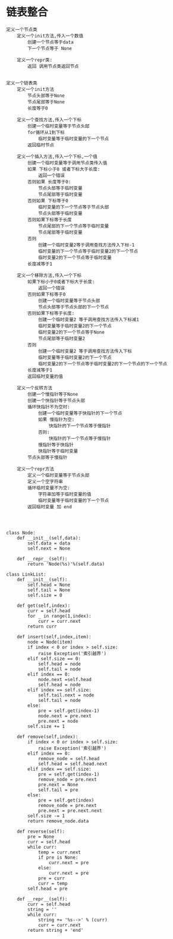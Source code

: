 # **链表整合**
    定义一个节点类
        定义一个init方法,传入一个数值
            创建一个节点等于data
            下一个节点等于 None
        
        定义一个repr类:
            返回 调用节点类返回节点
            
            
    定义一个链表类
        定义一个init方法
            节点头部等于None
            节点尾部等于None
            长度等于0
        
        定义一个查找方法,传入一个下标
            创建一个临时变量等于节点头部
            for循环从1到下标
                临时变量等于临时变量的下一个节点
            返回临时节点
            
        定义一个插入方法,传入一个下标,一个值
            创建一个临时变量等于调用节点类传入值
            如果 下标小于0 或者下标大于长度:
                返回一个错误
            否则如果 长度等于0:
                节点头部等于临时变量
                节点尾部等于临时变量
            否则如果 下标等于0
                临时变量的下一个节点等于节点头部
                节点头部等于临时变量
            否则如果下标等于长度
                节点尾部的下一个节点等于临时变量
                节点尾部等于临时变量
            否则
                创建一个临时变量2等于调用查找方法传入下标-1
                临时变量的下一个节点等于临时变量2的下一个节点
                临时变量2的下一个节点等于临时变量
            长度减等于1
        
        定义一个移除方法,传入一个下标
            如果下标小于0或者下标大于长度:
                返回一个错误
            否则如果下标等于0
                创建一个临时变量等于节点头部
                节点头部等于节点头部的下一个节点
            否则如果下标等于长度:
                创建一个临时变量2 等于调用查找方法传入下标减1
                临时变量等于临时变量2的下一个节点
                临时变量2的下一个节点等于None
                节点尾部等于临时变量2
            否则
                创建一个临时变量2 等于调用查找方法传入下标
                临时变量等于临时变量2的下一个节点
                临时变量2的下一个节点等于临时变量2的下一个节点的下一个节点
            长度减等于1
            返回临时变量的值
        
        定义一个反转方法
            创建一个慢指针等于None
            创建一个快指针等于节点头部
            循环快指针不为空时:
                创建一个临时变量等于快指针的下一个节点
                如果 慢指针为空:   
                    快指针的下一个节点等于慢指针
                否则:
                    快指针的下一个节点等于慢指针
                慢指针等于快指针
                快指针等于临时变量
            节点头部等于慢指针
            
        定义一个repr方法
            定义一个临时变量等于节点头部
            定义一个空字符串
            循环临时变量不为空:
                字符串加等于临时变量的值
                临时变量等于临时变量的下一个节点
            返回临时变量 加 end
        
        
        
        
    class Node:
        def __init__(self,data):
            self.data = data
            self.next = None
    
        def __repr__(self):
            return 'Node(%s)'%(self.data)
    
    class LinkList:
        def __init__(self):
            self.head = None
            self.tail = None
            self.size = 0
    
        def get(self,index):
            curr = self.head
            for _ in range(1,index):
                curr = curr.next
            return curr
    
        def insert(self,index,item):
            node = Node(item)
            if index < 0 or index > self.size:
                raise Exception('索引越界')
            elif self.size == 0:
                self.head = node
                self.tail = node
            elif index == 0:
                node.next =self.head
                self.head = node
            elif index == self.size:
                self.tail.next = node
                self.tail = node
            else:
                pre = self.get(index-1)
                node.next = pre.next
                pre.next = node
            self.size += 1
    
        def remove(self,index):
            if index < 0 or index > self.size:
                raise Exception('索引越界')
            elif index == 0:
                remove_node = self.head
                self.head = self.head.next
            elif index == self.size:
                pre = self.get(index-1)
                remove_node = pre.next
                pre.next = None
                self.tail = pre
            else:
                pre = self.get(index)
                remove_node = pre.next
                pre.next = pre.next.next
            self.size -= 1
            return remove_node.data
    
        def reverse(self):
            pre = None
            curr = self.head
            while curr:
                temp = curr.next
                if pre is None:
                    curr.next = pre
                else:
                    curr.next = pre
                pre = curr
                curr = temp
            self.head = pre
    
        def __repr__(self):
            curr = self.head
            string = ''
            while curr:
                string += '%s-->' % (curr)
                curr = curr.next
            return string + 'end'    
